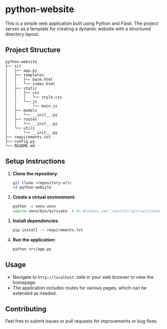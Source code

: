 # python-website

This is a simple web application built using Python and Flask. The project serves as a template for creating a dynamic website with a structured directory layout.

## Project Structure

```
python-website
├── src
│   ├── app.py
│   ├── templates
│   │   ├── base.html
│   │   └── index.html
│   ├── static
│   │   ├── css
│   │   │   └── style.css
│   │   └── js
│   │       └── main.js
│   ├── models
│   │   └── __init__.py
│   ├── routes
│   │   └── __init__.py
│   └── utils
│       └── __init__.py
├── requirements.txt
├── config.py
└── README.md
```

## Setup Instructions

1. **Clone the repository**:
   ```bash
   git clone <repository-url>
   cd python-website
   ```

2. **Create a virtual environment**:
   ```bash
   python -m venv venv
   source venv/bin/activate  # On Windows use `venv\Scripts\activate`
   ```

3. **Install dependencies**:
   ```bash
   pip install -r requirements.txt
   ```

4. **Run the application**:
   ```bash
   python src/app.py
   ```

## Usage

- Navigate to `http://localhost:5000` in your web browser to view the homepage.
- The application includes routes for various pages, which can be extended as needed.

## Contributing

Feel free to submit issues or pull requests for improvements or bug fixes.